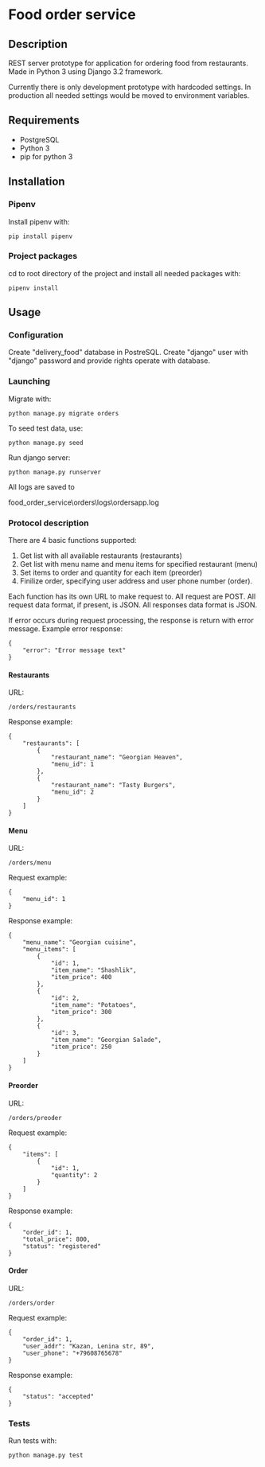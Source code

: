 # Food order service
## Description
REST server prototype for application for ordering food from restaurants. Made in Python 3 using Django 3.2 framework.

Currently there is only development prototype with hardcoded settings. In production all needed settings would be moved to environment variables.
## Requirements
* PostgreSQL
* Python 3
* pip for python 3
## Installation
### Pipenv
Install pipenv with:
```
pip install pipenv
```
### Project packages
cd to root directory of the project and install all needed packages with:
```
pipenv install
```
## Usage
### Configuration
Create "delivery_food" database in PostreSQL. Create "django" user with "django" password and provide rights operate with database.

### Launching
Migrate with:
```
python manage.py migrate orders
```
To seed test data, use:
```
python manage.py seed
```
Run django server:
```
python manage.py runserver
```

All logs are saved to 

food_order_service\orders\logs\ordersapp.log

### Protocol description
There are 4 basic functions supported:
1. Get list with all available restaurants (restaurants)
1. Get list with menu name and menu items for specified restaurant (menu)
1. Set items to order and quantity for each item (preorder)
1. Finilize order, specifying user address and user phone number (order).

Each function has its own URL to make request to. All request are POST. All request data format, if present, is JSON. All responses data format is JSON.

If error occurs during request processing, the response is return with error message. Example error response:
```
{
    "error": "Error message text"
}
```

#### Restaurants
URL:
```
/orders/restaurants
```

Response example:
```
{
    "restaurants": [
        {
            "restaurant_name": "Georgian Heaven",
            "menu_id": 1
        },
        {
            "restaurant_name": "Tasty Burgers",
            "menu_id": 2
        }
    ]
}
``` 

#### Menu
URL:
```
/orders/menu
```

Request example:
```
{
    "menu_id": 1
}
```

Response example:
```
{
    "menu_name": "Georgian cuisine",
    "menu_items": [
        {
            "id": 1,
            "item_name": "Shashlik",
            "item_price": 400
        },
        {
            "id": 2,
            "item_name": "Potatoes",
            "item_price": 300
        },
        {
            "id": 3,
            "item_name": "Georgian Salade",
            "item_price": 250
        }
    ]
}
```

#### Preorder
URL:
```
/orders/preoder
```

Request example:
```
{
    "items": [
        {
            "id": 1,
            "quantity": 2
        }
    ]
}
```

Response example:
```
{
    "order_id": 1,
    "total_price": 800,
    "status": "registered"
}
```

#### Order
URL:
```
/orders/order
```

Request example:
```
{
    "order_id": 1,
    "user_addr": "Kazan, Lenina str, 89",
    "user_phone": "+79608765678"
}
```

Response example:
```
{
    "status": "accepted"
}
```

### Tests
Run tests with:
```
python manage.py test
```
